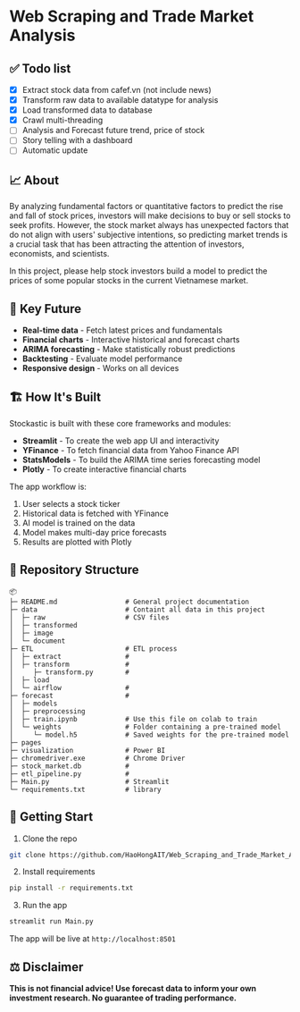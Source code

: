 # Web Scraping and Trade Market Analysis

## ✅ Todo list
- [x] Extract stock data from cafef.vn (not include news)
- [x] Transform raw data to available datatype for analysis
- [x] Load transformed data to database
- [x] Crawl multi-threading 
- [ ] Analysis and Forecast future trend, price of stock
- [ ] Story telling with a dashboard
- [ ] Automatic update

## 📈 About
By analyzing fundamental factors or quantitative factors to predict the rise and fall of stock prices, investors will make decisions to buy or sell stocks to seek profits. However, the stock market always has unexpected factors that do not align with users' subjective intentions, so predicting market trends is a crucial task that has been attracting the attention of investors, economists, and scientists.

In this project, please help stock investors build a model to predict the prices of some popular stocks in the current Vietnamese market.

## 🎯 Key Future
- **Real-time data** - Fetch latest prices and fundamentals 
- **Financial charts** - Interactive historical and forecast charts
- **ARIMA forecasting** - Make statistically robust predictions
- **Backtesting** - Evaluate model performance
- **Responsive design** - Works on all devices

## 🏗️ **How It's Built**

Stockastic is built with these core frameworks and modules:

- **Streamlit** - To create the web app UI and interactivity 
- **YFinance** - To fetch financial data from Yahoo Finance API
- **StatsModels** - To build the ARIMA time series forecasting model
- **Plotly** - To create interactive financial charts

The app workflow is:

1. User selects a stock ticker
2. Historical data is fetched with YFinance
3. AI model is trained on the data 
4. Model makes multi-day price forecasts
5. Results are plotted with Plotly

## 📁 Repository Structure
```
📦
├─ README.md                 # General project documentation
├─ data                      # Containt all data in this project
│  ├─ raw                    # CSV files
│  ├─ transformed       
│  ├─ image
│  └─ document
├─ ETL                       # ETL process
│  ├─ extract                # 
│  ├─ transform              #
│     ├─ transform.py        #
│  ├─ load                 
│  └─ airflow                # 
├─ forecast                  # 
│  ├─ models
│  ├─ preprocessing
│  ├─ train.ipynb            # Use this file on colab to train
│  └─ weights                # Folder containing a pre-trained model
│     └─ model.h5            # Saved weights for the pre-trained model
├─ pages
├─ visualization             # Power BI
├─ chromedriver.exe          # Chrome Driver 
├─ stock_market.db           #
├─ etl_pipeline.py           #
├─ Main.py                   # Streamlit
└─ requirements.txt          # library
```

## 🚀 Getting Start
1. Clone the repo
```bash
git clone https://github.com/HaoHongAIT/Web_Scraping_and_Trade_Market_Analysis.git
```
2. Install requirements
```bash
pip install -r requirements.txt
```
3. Run the app
```bash
streamlit run Main.py
```
The app will be live at ```http://localhost:8501```



## ⚖️ Disclaimer
**This is not financial advice! Use forecast data to inform your own investment research. No guarantee of trading performance.**